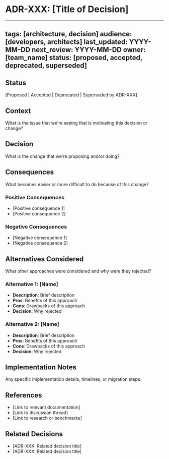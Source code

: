 # ADR-XXX: [Title of Decision]

---
tags: [architecture, decision]
audience: [developers, architects]
last_updated: YYYY-MM-DD
next_review: YYYY-MM-DD
owner: [team_name]
status: [proposed, accepted, deprecated, superseded]
---

## Status
[Proposed | Accepted | Deprecated | Superseded by ADR-XXX]

## Context
What is the issue that we're seeing that is motivating this decision or change?

## Decision
What is the change that we're proposing and/or doing?

## Consequences
What becomes easier or more difficult to do because of this change?

### Positive Consequences
- [Positive consequence 1]
- [Positive consequence 2]

### Negative Consequences  
- [Negative consequence 1]
- [Negative consequence 2]

## Alternatives Considered
What other approaches were considered and why were they rejected?

### Alternative 1: [Name]
- **Description**: Brief description
- **Pros**: Benefits of this approach
- **Cons**: Drawbacks of this approach
- **Decision**: Why rejected

### Alternative 2: [Name]
- **Description**: Brief description  
- **Pros**: Benefits of this approach
- **Cons**: Drawbacks of this approach
- **Decision**: Why rejected

## Implementation Notes
Any specific implementation details, timelines, or migration steps.

## References
- [Link to relevant documentation]
- [Link to discussion thread]
- [Link to research or benchmarks]

## Related Decisions
- [ADR-XXX: Related decision title]
- [ADR-XXX: Related decision title]